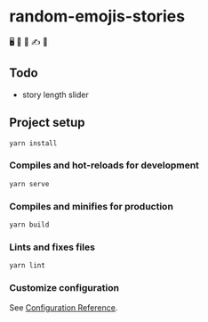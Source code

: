 # random-emojis-stories

🖥️ 🔀 💭 ✍️ 🤗

## Todo

- story length slider

## Project setup

```
yarn install
```

### Compiles and hot-reloads for development

```
yarn serve
```

### Compiles and minifies for production

```
yarn build
```

### Lints and fixes files

```
yarn lint
```

### Customize configuration

See [Configuration Reference](https://cli.vuejs.org/config/).

